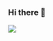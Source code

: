 ### Hi there 👋

<img align="center" src="https://github-readme-stats.vercel.app/api/<top-langs>/?username=<BubbleDK>&theme=<THEME_NAME>" />

<!--
**BubbleDK/BubbleDK** is a ✨ _special_ ✨ repository because its `README.md` (this file) appears on your GitHub profile.

Here are some ideas to get you started:

- 🔭 I’m currently working on ...
- 🌱 I’m currently learning ...
- 👯 I’m looking to collaborate on ...
- 🤔 I’m looking for help with ...
- 💬 Ask me about ...
- 📫 How to reach me: ...
- 😄 Pronouns: ...
- ⚡ Fun fact: ...
-->
